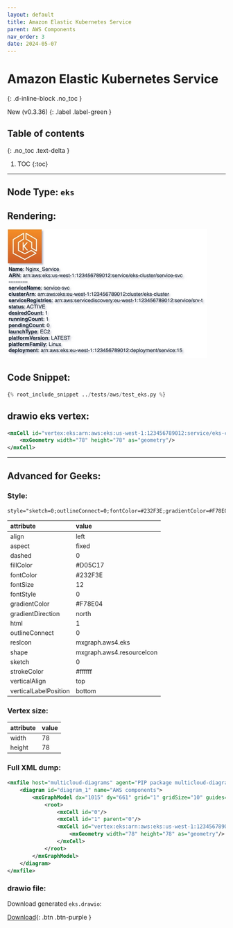 ```yaml
---
layout: default
title: Amazon Elastic Kubernetes Service
parent: AWS Components
nav_order: 3
date: 2024-05-07
---
```


# Amazon Elastic Kubernetes Service
{: .d-inline-block .no_toc }

New (v0.3.36)
{: .label .label-green }

## Table of contents
{: .no_toc .text-delta }

1. TOC
{:toc}

---


## Node Type: ``eks``

## Rendering:

![lambda](output/jpg/eks.jpg)

## Code Snippet:

```python
{% root_include_snippet ../tests/aws/test_eks.py %}
```

## drawio eks vertex:

```xml
<mxCell id="vertex:eks:arn:aws:eks:us-west-1:123456789012:service/eks-cluster/service-svc" parent="1" vertex="1">
    <mxGeometry width="78" height="78" as="geometry"/>
</mxCell>
```
---

## Advanced for Geeks:

### Style:
```html
style="sketch=0;outlineConnect=0;fontColor=#232F3E;gradientColor=#F78E04;gradientDirection=north;fillColor=#D05C17;strokeColor=#ffffff;dashed=0;verticalLabelPosition=bottom;verticalAlign=top;align=left;html=1;fontSize=12;fontStyle=0;aspect=fixed;shape=mxgraph.aws4.resourceIcon;resIcon=mxgraph.aws4.eks;"
```

| attribute | value |
|:----------|:------|
|align| left |
|aspect| fixed |
|dashed| 0 |
|fillColor| #D05C17 |
|fontColor| #232F3E |
|fontSize| 12 |
|fontStyle| 0 |
|gradientColor| #F78E04 |
|gradientDirection| north |
|html| 1 |
|outlineConnect| 0 |
|resIcon| mxgraph.aws4.eks |
|shape| mxgraph.aws4.resourceIcon |
|sketch| 0 |
|strokeColor| #ffffff |
|verticalAlign| top |
|verticalLabelPosition| bottom |

### Vertex size:

| attribute | value |
|:---------|:-----------|
| width    | 78  |
| height   |78|

### Full XML dump:
```xml
<mxfile host="multicloud-diagrams" agent="PIP package multicloud-diagrams. Generate resources in draw.io compatible format for Cloud infrastructure. Copyrights @ Roman Tsypuk 2023. MIT license." type="MultiCloud">
    <diagram id="diagram_1" name="AWS components">
        <mxGraphModel dx="1015" dy="661" grid="1" gridSize="10" guides="1" tooltips="1" connect="1" arrows="1" fold="1" page="1" pageScale="1" pageWidth="850" pageHeight="1100" math="0" shadow="1">
            <root>
                <mxCell id="0"/>
                <mxCell id="1" parent="0"/>
                <mxCell id="vertex:eks:arn:aws:eks:us-west-1:123456789012:service/eks-cluster/service-svc" value="&lt;b&gt;Name&lt;/b&gt;: Nginx_Service&lt;BR&gt;&lt;b&gt;ARN&lt;/b&gt;: arn:aws:eks:us-west-1:123456789012:service/eks-cluster/service-svc&lt;BR&gt;-----------&lt;BR&gt;&lt;b&gt;serviceName&lt;/b&gt;: service-svc&lt;BR&gt;&lt;b&gt;clusterArn&lt;/b&gt;: arn:aws:eks:eu-west-1:123456789012:cluster/eks-cluster&lt;BR&gt;&lt;b&gt;serviceRegistries&lt;/b&gt;: arn:aws:servicediscovery:eu-west-1:123456789012:service/srv-t&lt;BR&gt;&lt;b&gt;status&lt;/b&gt;: ACTIVE&lt;BR&gt;&lt;b&gt;desiredCount&lt;/b&gt;: 1&lt;BR&gt;&lt;b&gt;runningCount&lt;/b&gt;: 1&lt;BR&gt;&lt;b&gt;pendingCount&lt;/b&gt;: 0&lt;BR&gt;&lt;b&gt;launchType&lt;/b&gt;: EC2&lt;BR&gt;&lt;b&gt;platformVersion&lt;/b&gt;: LATEST&lt;BR&gt;&lt;b&gt;platformFamily&lt;/b&gt;: Linux&lt;BR&gt;&lt;b&gt;deployment&lt;/b&gt;: arn:aws:eks:eu-west-1:123456789012:deployment/service:15" style="sketch=0;outlineConnect=0;fontColor=#232F3E;gradientColor=#F78E04;gradientDirection=north;fillColor=#D05C17;strokeColor=#ffffff;dashed=0;verticalLabelPosition=bottom;verticalAlign=top;align=left;html=1;fontSize=12;fontStyle=0;aspect=fixed;shape=mxgraph.aws4.resourceIcon;resIcon=mxgraph.aws4.eks;" parent="1" vertex="1">
                    <mxGeometry width="78" height="78" as="geometry"/>
                </mxCell>
            </root>
        </mxGraphModel>
    </diagram>
</mxfile>
```

### drawio file:

Download generated ``eks.drawio``:

[Download](output/drawio/eks.drawio){: .btn .btn-purple }